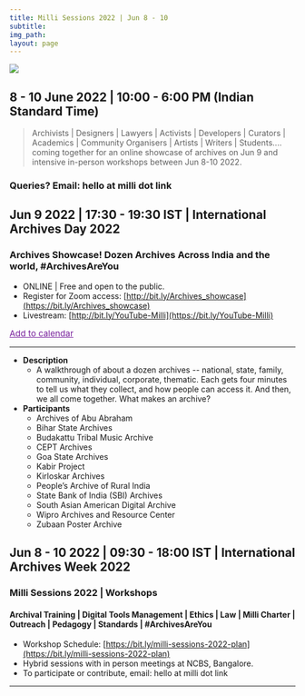 ```yaml
---
title: Milli Sessions 2022 | Jun 8 - 10
subtitle: 
img_path: 
layout: page
---
```



![](https://i.imgur.com/KnWXVIl.png)


## 8 - 10 June 2022 | 10:00 - 6:00 PM (Indian Standard Time)</a>

> Archivists | Designers | Lawyers | Activists | Developers | Curators | Academics | Community Organisers | Artists | Writers | Students....
> coming together for an online showcase of archives on Jun 9 and intensive in-person workshops between Jun 8-10 2022.
> 

### Queries? Email: hello at milli dot link 



## Jun 9 2022 | 17:30 - 19:30 IST | International Archives Day 2022


### Archives Showcase! Dozen Archives Across India and the world, #ArchivesAreYou

* ONLINE | Free and open to the public.
* Register for Zoom access: [http://bit.ly/Archives_showcase](https://bit.ly/Archives_showcase)
* Livestream: [http://bit.ly/YouTube-Milli](https://bit.ly/YouTube-Milli)


<a style="font-size:15px; color:#79219D" target="_blank" href="https://calendar.google.com/event?action=TEMPLATE&amp;tmeid=MzhmZjU4azdjNmN1Z2ZwNWtsZ3NyMW5sdWcgY19obmN1cWdkdG82bzNlYXBpYzFvM3NqczZxOEBn&amp;tmsrc=c_hncuqgdto6o3eapic1o3sjs6q8%40group.calendar.google.com">Add to calendar</a>

---

* **Description**
    * A walkthrough of about a dozen archives -- national, state, family, community, individual, corporate, thematic. Each gets four minutes to tell us what they collect, and how people can access it. And then, we all come together. What makes an archive?
* **Participants**
    * Archives of Abu Abraham
    * Bihar State Archives
    * Budakattu Tribal Music Archive
    * CEPT Archives
    * Goa State Archives
    * Kabir Project
    * Kirloskar Archives
    * People’s Archive of Rural India
    * State Bank of India (SBI) Archives
    * South Asian American Digital Archive
    * Wipro Archives and Resource Center
    * Zubaan Poster Archive  



## Jun 8 - 10 2022 | 09:30 - 18:00 IST | International Archives Week 2022

### Milli Sessions 2022 | Workshops
#### Archival Training | Digital Tools Management | Ethics | Law | Milli Charter | Outreach | Pedagogy | Standards | #ArchivesAreYou

* Workshop Schedule: [https://bit.ly/milli-sessions-2022-plan](https://bit.ly/milli-sessions-2022-plan)
* Hybrid sessions with in person meetings at NCBS, Bangalore. 
* To participate or contribute, email: hello at milli dot link


---



